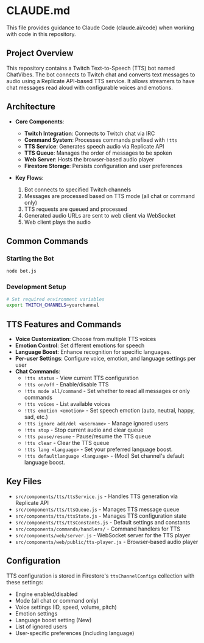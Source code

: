 # CLAUDE.md

This file provides guidance to Claude Code (claude.ai/code) when working with code in this repository.

## Project Overview

This repository contains a Twitch Text-to-Speech (TTS) bot named ChatVibes. The bot connects to Twitch chat and converts text messages to audio using a Replicate API-based TTS service. It allows streamers to have chat messages read aloud with configurable voices and emotions.

## Architecture

- **Core Components**:
  - **Twitch Integration**: Connects to Twitch chat via IRC
  - **Command System**: Processes commands prefixed with `!tts`
  - **TTS Service**: Generates speech audio via Replicate API
  - **TTS Queue**: Manages the order of messages to be spoken
  - **Web Server**: Hosts the browser-based audio player
  - **Firestore Storage**: Persists configuration and user preferences

- **Key Flows**:
  1. Bot connects to specified Twitch channels
  2. Messages are processed based on TTS mode (all chat or command only)
  3. TTS requests are queued and processed
  4. Generated audio URLs are sent to web client via WebSocket
  5. Web client plays the audio

## Common Commands

### Starting the Bot
```bash
node bot.js
```

### Development Setup
```bash
# Set required environment variables
export TWITCH_CHANNELS=yourchannel
```

## TTS Features and Commands

- **Voice Customization**: Choose from multiple TTS voices
- **Emotion Control**: Set different emotions for speech
- **Language Boost**: Enhance recognition for specific languages.
- **Per-user Settings**: Configure voice, emotion, and language settings per user
- **Chat Commands**:
  - `!tts status` - View current TTS configuration
  - `!tts on/off` - Enable/disable TTS
  - `!tts mode all/command` - Set whether to read all messages or only commands
  - `!tts voices` - List available voices
  - `!tts emotion <emotion>` - Set speech emotion (auto, neutral, happy, sad, etc.)
  - `!tts ignore add/del <username>` - Manage ignored users
  - `!tts stop` - Stop current audio and clear queue
  - `!tts pause/resume` - Pause/resume the TTS queue
  - `!tts clear` - Clear the TTS queue
  - `!tts lang <language>` - Set your preferred language boost.
  - `!tts defaultlanguage <language>` - (Mod) Set channel's default language boost.


## Key Files

- `src/components/tts/ttsService.js` - Handles TTS generation via Replicate API
- `src/components/tts/ttsQueue.js` - Manages TTS message queue
- `src/components/tts/ttsState.js` - Manages TTS configuration state
- `src/components/tts/ttsConstants.js` - Default settings and constants
- `src/components/commands/handlers/` - Command handlers for TTS
- `src/components/web/server.js` - WebSocket server for the TTS player
- `src/components/web/public/tts-player.js` - Browser-based audio player

## Configuration

TTS configuration is stored in Firestore's `ttsChannelConfigs` collection with these settings:
- Engine enabled/disabled
- Mode (all chat or command only)
- Voice settings (ID, speed, volume, pitch)
- Emotion settings
- Language boost setting (New)
- List of ignored users
- User-specific preferences (including language)
